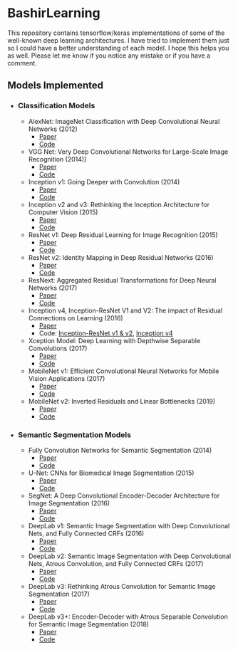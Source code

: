 # BashirLearning
This repository contains tensorflow/keras implementations of some of the well-known deep learning architectures. I 
have tried to implement them just so I could have a better understanding of each model. I hope this helps you as well. Please let me know if you notice any mistake or if you have a comment.

## Models Implemented
- ### Classification Models
    - AlexNet: ImageNet Classification with Deep Convolutional Neural Networks (2012)
        - [Paper](https://papers.nips.cc/paper/4824-imagenet-classification-with-deep-convolutional-neural-networks.pdf)
        - [Code](https://github.com/Bashirkazimi/BashirLearning/blob/master/src/alex_net.py)
    - VGG Net: Very Deep Convolutional Networks for Large-Scale Image Recognition (2014)]
        - [Paper](https://arxiv.org/pdf/1409.1556.pdf)
        - [Code](https://github.com/Bashirkazimi/BashirLearning/blob/master/src/vgg_net.py)
    - Inception v1: Going Deeper with Convolution (2014)
        - [Paper](https://arxiv.org/abs/1409.4842)
        - [Code](https://github.com/Bashirkazimi/BashirLearning/blob/master/src/inception_v1.py)
    - Inception v2 and v3: Rethinking the Inception Architecture for Computer Vision (2015)
        - [Paper](https://arxiv.org/pdf/1512.00567v3.pdf)
        - [Code](https://github.com/Bashirkazimi/BashirLearning/blob/master/src/inception_v2_v3.py)
    - ResNet v1: Deep Residual Learning for Image Recognition (2015)
        - [Paper](https://arxiv.org/pdf/1512.03385v1.pdf)
        - [Code](https://github.com/Bashirkazimi/BashirLearning/blob/master/src/resnet.py)
    - ResNet v2: Identity Mapping in Deep Residual Networks (2016)
        - [Paper](https://arxiv.org/pdf/1603.05027.pdf)
        - [Code](https://github.com/Bashirkazimi/BashirLearning/blob/master/src/resnet.py)
    - ResNext: Aggregated Residual Transformations for Deep Neural Networks (2017)
        - [Paper](https://arxiv.org/pdf/1611.05431.pdf)
        - [Code](https://github.com/Bashirkazimi/BashirLearning/blob/master/src/resnext.py)
    - Inception v4, Inception-ResNet V1 and V2: The impact of Residual Connections on Learning (2016)
        - [Paper](https://arxiv.org/pdf/1602.07261.pdf)
        - Code: [Inception-ResNet v1 & v2](https://github.com/Bashirkazimi/BashirLearning/blob/master/src/inception_resnet.py), [Inception v4](https://github.com/Bashirkazimi/BashirLearning/blob/master/src/inception_v4.py)
    - Xception Model: Deep Learning with Depthwise Separable Convolutions (2017)
        - [Paper](https://arxiv.org/pdf/1610.02357.pdf)
        - [Code](https://github.com/Bashirkazimi/BashirLearning/blob/master/src/xception.py)
    - MobileNet v1: Efficient Convolutional Neural Networks for Mobile Vision Applications (2017)
        - [Paper](https://arxiv.org/pdf/1704.04861.pdf)
        - [Code](https://github.com/Bashirkazimi/BashirLearning/blob/master/src/mobile_net.py)
    - MobileNet v2: Inverted Residuals and Linear Bottlenecks (2019)
        - [Paper](https://arxiv.org/pdf/1801.04381.pdf)
        - [Code](https://github.com/Bashirkazimi/BashirLearning/blob/master/src/mobile_net_v2.py)
- ### Semantic Segmentation Models
    - Fully Convolution Networks for Semantic Segmentation (2014)
        - [Paper](https://people.eecs.berkeley.edu/~jonlong/long_shelhamer_fcn.pdf)
        - [Code](https://github.com/Bashirkazimi/BashirLearning/blob/master/src/fcn.py)
    - U-Net: CNNs for Biomedical Image Segmentation (2015) 
        - [Paper](https://arxiv.org/pdf/1505.04597.pdf)
        - [Code](https://github.com/Bashirkazimi/BashirLearning/blob/master/src/unet.py)
    - SegNet: A Deep Convolutional Encoder-Decoder Architecture for Image 
    Segmentation (2016)
        - [Paper](https://arxiv.org/pdf/1511.00561.pdf)
        - [Code](https://github.com/Bashirkazimi/BashirLearning/blob/master/src/seg_net.py)
    - DeepLab v1: Semantic Image Segmentation with Deep Convolutional Nets, 
    and Fully Connected CRFs (2016)
        - [Paper](https://arxiv.org/pdf/1412.7062.pdf)
        - [Code](https://github.com/Bashirkazimi/BashirLearning/blob/master/src/deeplab_v1.py)
    - DeepLab v2: Semantic Image Segmentation with Deep Convolutional Nets, 
    Atrous Convolution, and Fully Connected CRFs (2017)
        - [Paper](https://arxiv.org/pdf/1606.00915.pdf)
        - [Code](https://github.com/Bashirkazimi/BashirLearning/blob/master/src/deeplab_v2.py)
    - DeepLab v3: Rethinking Atrous Convolution for Semantic Image 
    Segmentation (2017)
        - [Paper](https://arxiv.org/pdf/1706.05587.pdf) 
        - [Code](https://github.com/Bashirkazimi/BashirLearning/blob/master/src/deeplab_v3.py)
    - DeepLab v3+: Encoder-Decoder with Atrous Separable Convolution for 
    Semantic Image Segmentation (2018) 
        - [Paper](https://arxiv.org/pdf/1802.02611.pdf) 
        - [Code](https://github.com/Bashirkazimi/BashirLearning/blob/master/src/deeplab_v3plus.py)
        
